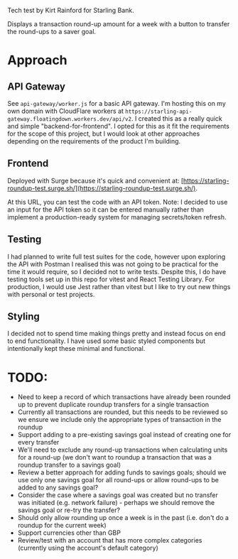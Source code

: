 Tech test by Kirt Rainford for Starling Bank.

Displays a transaction round-up amount for a week with a button to transfer the round-ups to a saver goal.

# Approach

## API Gateway
See `api-gateway/worker.js` for a basic API gateway. I'm hosting this on my own domain with CloudFlare workers at `https://starling-api-gateway.floatingdown.workers.dev/api/v2`. I created this as a really quick and simple "backend-for-frontend". I opted for this as it fit the requirements for the scope of this project, but I would look at other approaches depending on the requirements of the product I'm building.

## Frontend
Deployed with Surge because it's quick and convenient at: [https://starling-roundup-test.surge.sh/](https://starling-roundup-test.surge.sh/).

At this URL, you can test the code with an API token. Note: I decided to use an input for the API token so it can be entered manually rather than implement a production-ready system for managing secrets/token refresh.

## Testing
I had planned to write full test suites for the code, however upon exploring the API with Postman I realised this was not going to be practical for the time it would require, so I decided not to write tests. Despite this, I do have testing tools set up in this repo for vitest and React Testing Library. For production, I would use Jest rather than vitest but I like to try out new things with personal or test projects.

## Styling
I decided not to spend time making things pretty and instead focus on end to end functionality. I have used some basic styled components but intentionally kept these minimal and functional.

# TODO:
- Need to keep a record of which transactions have already been rounded up to prevent duplicate roundup transfers for a single transaction
- Currently all transactions are rounded, but this needs to be reviewed so we ensure we include only the appropriate types of transaction in the roundup
- Support adding to a pre-existing savings goal instead of creating one for every transfer
- We'll need to exclude any round-up transactions when calculating units for a round-up (we don't want to roundup a transaction that was a roundup transfer to a savings goal)
- Review a better approach for adding funds to savings goals; should we use only one savings goal for all round-ups or allow round-ups to be added to any savings goal?
- Consider the case where a savings goal was created but no transfer was initiated (e.g. network failure) - perhaps we should remove the savings goal or re-try the transfer?
- Should only allow rounding up once a week is in the past (i.e. don't do a roundup for the current week)
- Support currencies other than GBP
- Review/test with an account that has more complex categories (currently using the account's default category)